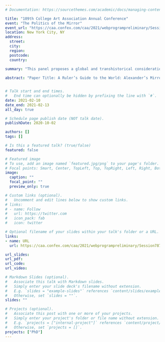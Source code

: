 ```yaml
---
# Documentation: https://sourcethemes.com/academic/docs/managing-content/

title: "109th College Art Association Annual Conference"
event: "The Politics of the Mirror"
event_url: "https://caa.confex.com/caa/2021/webprogrampreliminary/Session7877.html"
location: New York City, NY
address:
  street: 
  city: 
  region: 
  postcode:
  country: 
  
summary: "This panel proposes a global and transhistorical consideration of mirrors as powerful symbols of representation, everyday tools, and materials for aesthetic innovation, with particular attention to the political valences of these objects."

abstract: "Paper Title: A Ruler’s Guide to the World: Alexander’s Mirror in Medieval Anatolia"


# Talk start and end times.
#   End time can optionally be hidden by prefixing the line with `#`.
date: 2021-02-10
date_end: 2021-02-13
all_day: true

# Schedule page publish date (NOT talk date).
publishDate: 2020-10-02

authors: []
tags: []

# Is this a featured talk? (true/false)
featured: false

# Featured image
# To use, add an image named `featured.jpg/png` to your page's folder.
# Focal points: Smart, Center, TopLeft, Top, TopRight, Left, Right, BottomLeft, Bottom, BottomRight.
image:
  caption: ""
  focal_point: ""
  preview_only: true

# Custom links (optional).
#   Uncomment and edit lines below to show custom links.
# links:
# - name: Follow
#   url: https://twitter.com
#   icon_pack: fab
#   icon: twitter

# Optional filename of your slides within your talk's folder or a URL.
links:
- name: URL
  url: https://caa.confex.com/caa/2021/webprogrampreliminary/Session7877.html

url_slides:
url_pdf:
url_code: 
url_video: 

# Markdown Slides (optional).
#   Associate this talk with Markdown slides.
#   Simply enter your slide deck's filename without extension.
#   E.g. `slides = "example-slides"` references `content/slides/example-slides.md`.
#   Otherwise, set `slides = ""`.
slides: ""

# Projects (optional).
#   Associate this post with one or more of your projects.
#   Simply enter your project's folder or file name without extension.
#   E.g. `projects = ["internal-project"]` references `content/project/deep-learning/index.md`.
#   Otherwise, set `projects = []`.
projects: ["PhD"]
---
```


